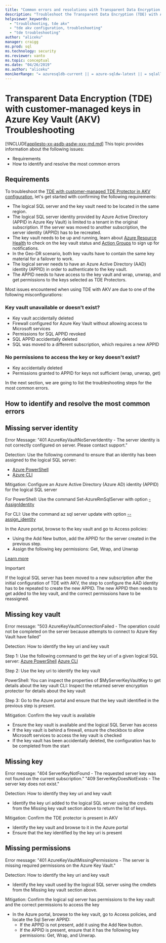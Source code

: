 ```yaml
---
title: "Common errors and resolutions with Transparent Data Encryption (TDE) with customer-managed keys in Azure Key Vault (AKV) | Microsoft Docs"
description: "Troubleshoot the Transparent Data Encryption (TDE) with Azure Key Vault configuration."
helpviewer_keywords: 
  - "troublshooting, tde akv"
  - "tde akv configuration, troubleshooting"
  - "tde troubleshooting"
author: "aliceku"
manager: craigg
ms.prod: sql
ms.technology: security
ms.reviewer: vanto
ms.topic: conceptual
ms.date: "04/26/2019"
ms.author: "aliceku"
monikerRange: "= azuresqldb-current || = azure-sqldw-latest || = sqlallproducts-allversions"
---
```

# Transparent Data Encryption (TDE) with customer-managed keys in Azure Key Vault (AKV) Troubleshooting

[!INCLUDE[appliesto-xx-asdb-asdw-xxx-md.md](../../../includes/appliesto-xx-asdb-asdw-xxx-md.md)]
This topic provides information about the following issues:  
  
- Requirements  
- How to identify and resolve the most common errors

## Requirements
To troubleshoot the [TDE with customer-managed TDE Protector in AKV configuration](https://docs.microsoft.com/azure/sql-database/transparent-data-encryption-byok-azure-sql#guidelines-for-configuring-tde-with-azure-key-vault), let's get started with confirming the following requirements:
- The logical SQL server and the key vault need to be located in the same region.
- The logical SQL server identity provided by Azure Active Directory (APPID in Azure Key Vault) is limited to a tenant in the original subscription.  If the server was moved to another subscription, the server identity (APPID) has to be recreated.
- The key vault needs to be up and running, learn about [Azure Resource Health](https://docs.microsoft.com/azure/service-health/resource-health-overview) to check on the key vault status and [Action Groups](https://docs.microsoft.com/en-us/azure/azure-monitor/platform/action-groups) to sign up for notifications.
- In the Geo-DR scenario, both key vaults have to contain the same key material for a failover to work.
- The logical server needs to have an Azure Active Directory (AAD) identity (APPID) in order to authenticate to the key vault.
- The APPID needs to have access to the key vault and wrap, unwrap, and get permissions to the keys selected as TDE Protectors.

Most issues encountered when using TDE with AKV are due to one of the following misconfigurations:

### Key vault unavailable or doesn't exist?
- Key vault accidentally deleted
- Firewall configured for Azure Key Vault without allowing access to Microsoft services
- Permissions for SQL APPID revoked
- SQL APPID accidentally deleted
- SQL was moved to a different subscription, which requires a new APPID

### No permissions to access the key or key doesn't exist?
- Key accidentally deleted
- Permissions granted to APPID for keys not sufficient (wrap, unwrap, get)

In the next section, we are going to list the troubleshooting steps for the most common errors.


## How to identify and resolve the most common errors

## Missing server identity
Error Message: "401 AzureKeyVaultNoServerIdentity - The server identity is not correctly configured on server. Please contact support."

Detection: Use the following command to ensure that an identity has been assigned to the logical SQL server: 
- [Azure PowerShell](https://docs.microsoft.com/powershell/module/AzureRM.Sql/Get-AzureRmSqlServer?view=azurermps-6.13.0) 
- [Azure CLI](https://docs.microsoft.com/cli/azure/sql/server?view=azure-cli-latest#az-sql-server-show)

Mitigation: Configure an Azure Active Directory (Azure AD) identity (APPID) for the logical SQL server

For PowerShell: Use the command Set-AzureRmSqlServer with option [-AssignIdentity](https://docs.microsoft.com/powershell/module/azurerm.sql/set-azurermsqlserver?view=azurermps-6.13.0) 

For CLI: Use the command az sql server update with option [--assign_identity](https://docs.microsoft.com/cli/azure/sql/server?view=azure-cli-latest#az-sql-server-update) 

In the Azure portal, browse to the key vault and go to Access policies:  
 - Using the Add New button, add the APPID for the server created in the previous step. 
 - Assign the following key permissions: Get, Wrap, and Unwrap 

[Learn more](https://docs.microsoft.com/azure/sql-database/transparent-data-encryption-byok-azure-sql-configure?view=sql-server-2017&viewFallbackFrom=azuresqldb-current#step-1-assign-an-azure-ad-identity-to-your-server)

> [!IMPORTANT]
> If the logical SQL server has been moved to a new subscription after the initial configuration of TDE with AKV, the step to configure the AAD identity has to be repeated to create the new APPID.  The new APPID then needs to get added to the key vault, and the correct permissions have to be reassigned. 
>

## Missing key vault
Error message: "503 AzureKeyVaultConnectionFailed - The operation could not be completed on the server because attempts to connect to Azure Key Vault have failed"

Detection: How to identify the key uri and key vault 

Step 1: Use the following command to get the key uri of a given logical SQL server: 
[Azure PowerShell](https://docs.microsoft.com/powershell/module/azurerm.sql/get-azurermsqlserverkeyvaultkey?view=azurermps-6.13.0) 
[Azure CLI](https://docs.microsoft.com/cli/azure/sql/server/tde-key?view=azure-cli-latest#az-sql-server-tde-key-show) 

Step 2: Use the key uri to identify the key vault

PowerShell: You can inspect the properties of $MyServerKeyVaultKey to get details about the key vault
CLI: Inspect the returned server encryption protector for details about the key vault

Step 3: Go to the Azure portal and ensure that the key vault identified in the previous step is present.

Mitigation: Confirm the key vault is available
- Ensure the key vault is available and the logical SQL Server has access
- If the key vault is behind a firewall, ensure the checkbox to allow Microsoft services to access the key vault is checked
- If the key vault has been accidentally deleted, the configuration has to be completed from the start


## Missing key 
Error message: "404 ServerKeyNotFound - The requested server key was not found on the current subscription."
"409 ServerKeyDoesNotExists - The server key does not exist."

Detection: How to identify they key uri and key vault
- Identify the key uri added to the logical SQL server using the cmdlets from the Missing key vault section above to return the list of keys.

Mitigation: Confirm the TDE protector is present in AKV
- Identify the key vault and browse to it in the Azure portal
- Ensure that the key identified by the key uri is present

## Missing permissions 
Error message: "401 AzureKeyVaultMissingPermissions - The server is missing required permissions on the Azure Key Vault."

Detection: How to identify the key uri and key vault
- Identify the key vault used by the logical SQL server using the cmdlets from the Missing key vault section above.

Mitigation: Confirm the logical sql server has permissions to the key vault and the correct permissions to access the key
- In the Azure portal, browse to the key vault, go to Access policies, and locate the Sql Server APPID:  
  - If the APPID is not present, add it using the Add New button. 
  - If the APPID is present, ensure that it has the following key permissions: Get, Wrap, and Unwrap.
